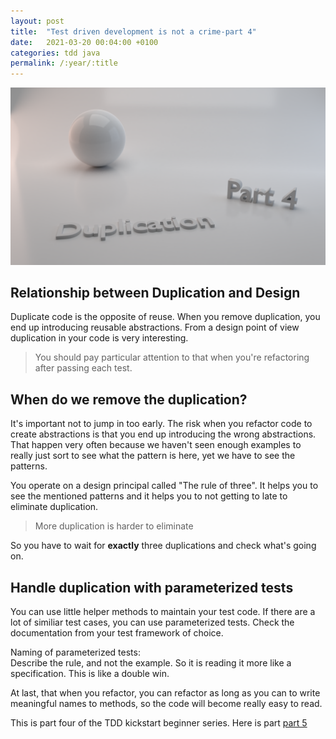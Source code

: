 ```yaml
---
layout: post
title:  "Test driven development is not a crime-part 4"
date:   2021-03-20 00:04:00 +0100
categories: tdd java
permalink: /:year/:title
---
```

![duplication](../images/TDD4-duplication.png)

## Relationship between Duplication and Design

Duplicate code is the opposite of reuse. When you remove duplication, you end up
introducing reusable abstractions. From a design point of view
duplication in your code is very interesting.

>You should pay particular attention to that when you're refactoring after passing each test.

## When do we remove the duplication?
It's important not to jump in too early. The risk when you refactor code to
create abstractions is that you end up introducing the wrong abstractions.
That happen very often because we haven't seen enough examples to really just
sort to see what the pattern is here, yet we have to see the patterns.

You operate on a design principal called "The rule of three".
It helps you to see the mentioned patterns and it helps you to not getting to late to eliminate duplication.

>More duplication is harder to eliminate

So you have to wait for **exactly** three duplications and check what's going on.

## Handle duplication with parameterized tests

You can use little helper methods to maintain your test code.
If there are a lot of similiar test cases, you can use parameterized tests.
Check the documentation from your test framework of choice. 

Naming of parameterized tests:<br>
Describe the rule, and not the example. So it is reading it more like a specification.
This is like a double win.

At last, that when you refactor, you can refactor as long as you can to write meaningful names
to methods, so the code will become really easy to read.

This is part four of the TDD kickstart beginner series. Here is part [part 5](https://redseacomputing.github.io/2021/TDD5)